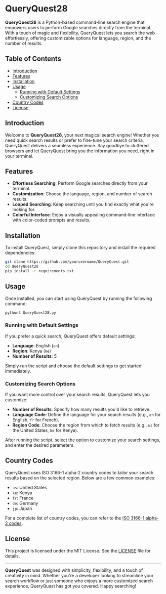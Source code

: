 # QueryQuest28

**QueryQuest28** is a Python-based command-line search engine that empowers users to perform Google searches directly from the terminal. With a touch of magic and flexibility, QueryQuest lets you search the web effortlessly, offering customizable options for language, region, and the number of results.

## Table of Contents

- [Introduction](#introduction)
- [Features](#features)
- [Installation](#installation)
- [Usage](#usage)
  - [Running with Default Settings](#running-with-default-settings)
  - [Customizing Search Options](#customizing-search-options)
- [Country Codes](#country-codes)
- [License](#license)

## Introduction

Welcome to **QueryQuest28**, your next magical search engine! Whether you need quick search results or prefer to fine-tune your search criteria, QueryQuest delivers a seamless experience. Say goodbye to cluttered browsers and let QueryQuest bring you the information you need, right in your terminal.

## Features

- **Effortless Searching**: Perform Google searches directly from your terminal.
- **Customization**: Choose the language, region, and number of search results.
- **Looped Searching**: Keep searching until you find exactly what you're looking for.
- **Colorful Interface**: Enjoy a visually appealing command-line interface with color-coded prompts and results.

## Installation

To install QueryQuest, simply clone this repository and install the required dependencies:

```bash
git clone https://github.com/yourusername/QueryQuest.git
cd QueryQuest28
pip install -r requirements.txt
```

## Usage

Once installed, you can start using QueryQuest by running the following command:

```bash
python3 QueryQuest28.py
```

### Running with Default Settings

If you prefer a quick search, QueryQuest offers default settings:
- **Language**: English (`en`)
- **Region**: Kenya (`ke`)
- **Number of Results**: 5

Simply run the script and choose the default settings to get started immediately.

### Customizing Search Options

If you want more control over your search results, QueryQuest lets you customize:
- **Number of Results**: Specify how many results you'd like to retrieve.
- **Language Code**: Define the language for your search results (e.g., `en` for English, `fr` for French).
- **Region Code**: Choose the region from which to fetch results (e.g., `us` for the United States, `ke` for Kenya).

After running the script, select the option to customize your search settings, and enter the desired parameters.

## Country Codes

QueryQuest uses ISO 3166-1 alpha-2 country codes to tailor your search results based on the selected region. Below are a few common examples:

- `us`: United States
- `ke`: Kenya
- `fr`: France
- `de`: Germany
- `jp`: Japan

For a complete list of country codes, you can refer to the [ISO 3166-1 alpha-2 codes](https://en.wikipedia.org/wiki/ISO_3166-1_alpha-2).

## License

This project is licensed under the MIT License. See the [LICENSE](LICENSE) file for details.

---

**QueryQuest** was designed with simplicity, flexibility, and a touch of creativity in mind. Whether you're a developer looking to streamline your search workflow or just someone who enjoys a more customized search experience, QueryQuest has got you covered. Happy searching!
